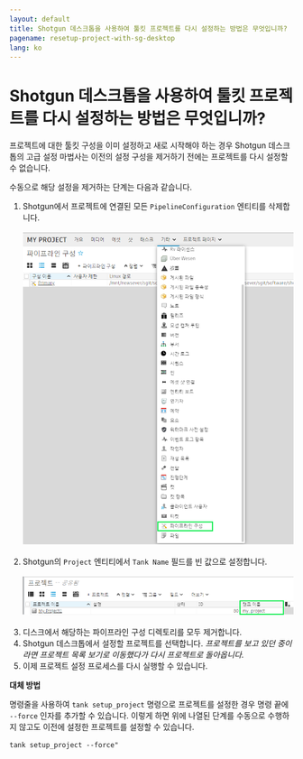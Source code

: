 ```yaml
---
layout: default
title: Shotgun 데스크톱을 사용하여 툴킷 프로젝트를 다시 설정하는 방법은 무엇입니까?
pagename: resetup-project-with-sg-desktop
lang: ko
---
```


# Shotgun 데스크톱을 사용하여 툴킷 프로젝트를 다시 설정하는 방법은 무엇입니까?

프로젝트에 대한 툴킷 구성을 이미 설정하고 새로 시작해야 하는 경우 Shotgun 데스크톱의 고급 설정 마법사는 이전의 설정 구성을 제거하기 전에는 프로젝트를 다시 설정할 수 없습니다.

수동으로 해당 설정을 제거하는 단계는 다음과 같습니다.

1. Shotgun에서 프로젝트에 연결된 모든 `PipelineConfiguration` 엔티티를 삭제합니다.<br/><br/>![PipelineConfiguration 엔티티 페이지에 액세스](images/pipeline-configuration-entity-page.png)<br/><br/>
2. Shotgun의 `Project` 엔티티에서 `Tank Name` 필드를 빈 값으로 설정합니다.<br/><br/>![프로젝트 탱크 이름 필드 지우기](images/clear-project-tank-name.png)<br/><br/>
3. 디스크에서 해당하는 파이프라인 구성 디렉토리를 모두 제거합니다.
4. Shotgun 데스크톱에서 설정할 프로젝트를 선택합니다. *프로젝트를 보고 있던 중이라면 프로젝트 목록 보기로 이동했다가 다시 프로젝트로 돌아옵니다.*
6. 이제 프로젝트 설정 프로세스를 다시 실행할 수 있습니다.

**대체 방법**

명령줄을 사용하여 `tank setup_project` 명령으로 프로젝트를 설정한 경우 명령 끝에 `--force` 인자를 추가할 수 있습니다. 이렇게 하면 위에 나열된 단계를 수동으로 수행하지 않고도 이전에 설정한 프로젝트를 설정할 수 있습니다.

    tank setup_project --force"


